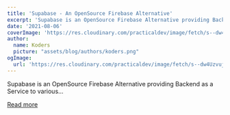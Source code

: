 ```yaml
---
title: 'Supabase - An OpenSource Firebase Alternative'
excerpt: 'Supabase is an OpenSource Firebase Alternative providing Backend as a Service to various...'
date: '2021-08-06'
coverImage: 'https://res.cloudinary.com/practicaldev/image/fetch/s--dw4Uzvuj--/c_imagga_scale,f_auto,fl_progressive,h_420,q_auto,w_1000/https://dev-to-uploads.s3.amazonaws.com/uploads/articles/pl2amfnfjia07tmjc58x.jpeg'
author:
  name: Koders
  picture: "assets/blog/authors/koders.png"
ogImage:
  url: 'https://res.cloudinary.com/practicaldev/image/fetch/s--dw4Uzvuj--/c_imagga_scale,f_auto,fl_progressive,h_420,q_auto,w_1000/https://dev-to-uploads.s3.amazonaws.com/uploads/articles/pl2amfnfjia07tmjc58x.jpeg'
---
```


Supabase is an OpenSource Firebase Alternative providing Backend as a Service to various...

[Read more](https://dev.to/somsubhra1/supabase-an-opensource-firebase-alternative-51h4)
